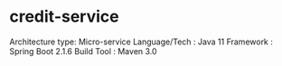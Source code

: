 # credit-service
Architecture type: Micro-service
Language/Tech : Java 11
Framework : Spring Boot 2.1.6
Build Tool : Maven 3.0